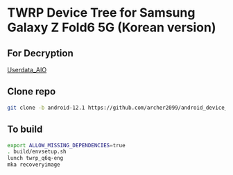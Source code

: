 # TWRP Device Tree for Samsung Galaxy Z Fold6 5G (Korean version)

## For Decryption
[Userdata_AIO](https://xdaforums.com/t/sm-f741b-0-userdata_aio-odin-flashable-to-automatically-remove-encryption-make-rom-rw-install-twrp-root-use-on-stock-firmware-unlocked-bootloaders.4689221/)

## Clone repo
```bash 
git clone -b android-12.1 https://github.com/archer2099/android_device_samsung_b6qksx device/samsung/b6q
```

## To build 
```bash
export ALLOW_MISSING_DEPENDENCIES=true
. build/envsetup.sh
lunch twrp_q6q-eng
mka recoveryimage
```
